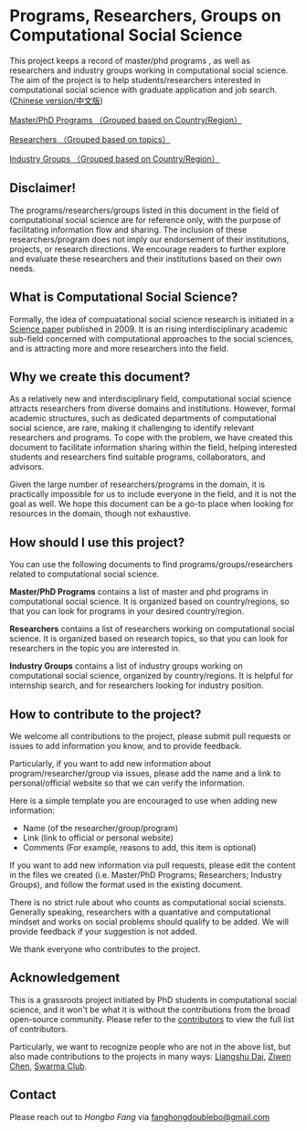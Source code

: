 # Programs, Researchers, Groups on Computational Social Science

This project keeps a record of master/phd programs , as well as researchers and industry groups working in computational social science. The aim of the project is to help students/researchers interested in computational social science with graduate application and job search. ([Chinese version/中文版](https://github.com/fhbzc/program-computational-social-science/blob/main/README_ch.md))

[Master/PhD Programs （Grouped based on Country/Region）](https://github.com/fhbzc/program-computational-social-science/blob/main/programs_en.md)

[Researchers （Grouped based on topics）](https://github.com/fhbzc/program-computational-social-science/blob/main/researcher_en.md)

[Industry Groups （Grouped based on Country/Region）](https://github.com/fhbzc/program-computational-social-science/blob/main/industry_en.md)

## Disclaimer! 

The programs/researchers/groups listed in this document in the field of computational social science are for reference only, with the purpose of facilitating information flow and sharing. The inclusion of these researchers/program does not imply our endorsement of their institutions, projects, or research directions. We encourage readers to further explore and evaluate these researchers and their institutions based on their own needs.

## What is Computational Social Science?
Formally, the idea of compuatational social science research is initiated in a [Science paper](https://www.science.org/doi/full/10.1126/science.1167742?casa_token=_cfPz3X3Rm4AAAAA%3AVTQelmhEE36GXIJ5nsbpuDQcM_A31Axi8u655kvGG0nGxWIDntiR6YDbKaFdzrMW20OFIdhzmfaiog) published in 2009. It is an rising interdisciplinary academic sub-field concerned with computational approaches to the social sciences, and is attracting more and more researchers into the field.

## Why we create this document?
As a relatively new and interdisciplinary field, computational social science attracts researchers from diverse domains and institutions. However, formal academic structures, such as dedicated departments of computational social science, are rare, making it challenging to identify relevant researchers and programs. To cope with the problem, we have created this document to facilitate information sharing within the field, helping interested students and researchers find suitable programs, collaborators, and advisors.

Given the large number of researchers/programs in the domain, it is practically impossible for us to include everyone in the field, and it is not the goal as well. We hope this document can be a go-to place when looking for resources in the domain, though not exhaustive.

## How should I use this project?
You can use the following documents to find programs/groups/researchers related to computational social science.

**Master/PhD Programs** contains a list of master and phd programs in computational social science. It is organized based on country/regions, so that you can look for programs in your desired country/region. 

**Researchers** contains a list of researchers working on computational social science. It is organized based on research topics, so that you can look for researchers in the topic you are interested in.

**Industry Groups** contains a list of industry groups working on computational social science, organized by country/regions. It is helpful for internship search, and for researchers looking for industry position.

## How to contribute to the project?
We welcome all contributions to the project, please submit pull requests or issues to add information you know, and to provide feedback.

Particularly, if you want to add new information about program/researcher/group via issues, please add the name and a link to personal/official website so that we can verify the information.

Here is a simple template you are encouraged to use when adding new information:

  - Name (of the researcher/group/program)
  - Link (link to official or personal website)
  - Comments (For example, reasons to add, this item is optional)

If you want to add new information via pull requests, please edit the content in the files we created (i.e. Master/PhD Programs; Researchers; Industry Groups), and follow the format used in the existing document.

There is no strict rule about who counts as computational social sciensts. Generally speaking, researchers with a quantative and computational mindset and works on social problems should qualify to be added. We will provide feedback if your suggestion is not added.

We thank everyone who contributes to the project.

## Acknowledgement 
This is a grassroots project initiated by PhD students in computational social science, and it won't be what it is without the contributions from the broad open-source community. Please refer to the [contributors](https://github.com/fhbzc/computational-social-science-program-group-people/graphs/contributors) to view the full list of contributors.

Particularly, we want to recognize people who are not in the above list, but also made contributions to the projects in many ways: [Liangshu Dai](http://sociology.zju.edu.cn/index.php/Teacher/details.html?id=95&tid=19&sid=3), [Ziwen Chen](https://www.gsb.stanford.edu/programs/phd/academic-experience/students/ziwen-chen), [Swarma Club]([https://pattern.swarma.org/user/8](https://swarma.org/)).

## Contact 
Please reach out to *Hongbo Fang* via fanghongdoublebo@gmail.com



